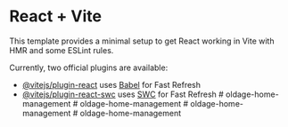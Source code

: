 # React + Vite

This template provides a minimal setup to get React working in Vite with HMR and some ESLint rules.

Currently, two official plugins are available:

- [@vitejs/plugin-react](https://github.com/vitejs/vite-plugin-react/blob/main/packages/plugin-react/README.md) uses [Babel](https://babeljs.io/) for Fast Refresh
- [@vitejs/plugin-react-swc](https://github.com/vitejs/vite-plugin-react-swc) uses [SWC](https://swc.rs/) for Fast Refresh
#   o l d a g e - h o m e - m a n a g e m e n t  
 #   o l d a g e - h o m e - m a n a g e m e n t  
 #   o l d a g e - h o m e - m a n a g e m e n t  
 #   o l d a g e - h o m e - m a n a g e m e n t  
 